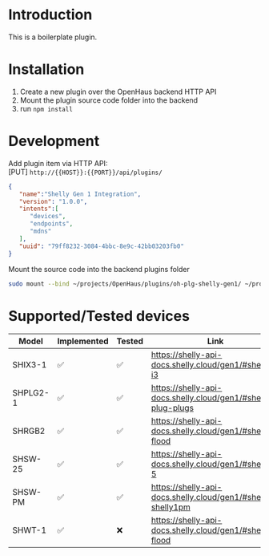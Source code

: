 # Introduction
This is a boilerplate plugin.

# Installation
1) Create a new plugin over the OpenHaus backend HTTP API
2) Mount the plugin source code folder into the backend
3) run `npm install`

# Development
Add plugin item via HTTP API:<br />
[PUT] `http://{{HOST}}:{{PORT}}/api/plugins/`
```json
{
   "name":"Shelly Gen 1 Integration",
   "version": "1.0.0",
   "intents":[
      "devices",
      "endpoints",
      "mdns"
   ],
   "uuid": "79ff8232-3084-4bbc-8e9c-42bb03203fb0"
}
```
Mount the source code into the backend plugins folder
```sh
sudo mount --bind ~/projects/OpenHaus/plugins/oh-plg-shelly-gen1/ ~/projects/OpenHaus/backend/plugins/79ff8232-3084-4bbc-8e9c-42bb03203fb0/
```

# Supported/Tested devices

| Model    | Implemented | Tested | Link                                                         |
| -------- | ----------- | ------ | ------------------------------------------------------------ |
| SHIX3-1  | ✅           | ✅      | https://shelly-api-docs.shelly.cloud/gen1/#shelly-i3         |
| SHPLG2-1 | ✅           | ✅      | https://shelly-api-docs.shelly.cloud/gen1/#shelly-plug-plugs |
| SHRGB2   | ✅           | ✅      | https://shelly-api-docs.shelly.cloud/gen1/#shelly-flood      |
| SHSW-25  | ✅           | ✅      | https://shelly-api-docs.shelly.cloud/gen1/#shelly2-5         |
| SHSW-PM  | ✅           | ✅      | https://shelly-api-docs.shelly.cloud/gen1/#shelly1-shelly1pm |
| SHWT-1   | ✅           | ❌      | https://shelly-api-docs.shelly.cloud/gen1/#shelly-flood      |

